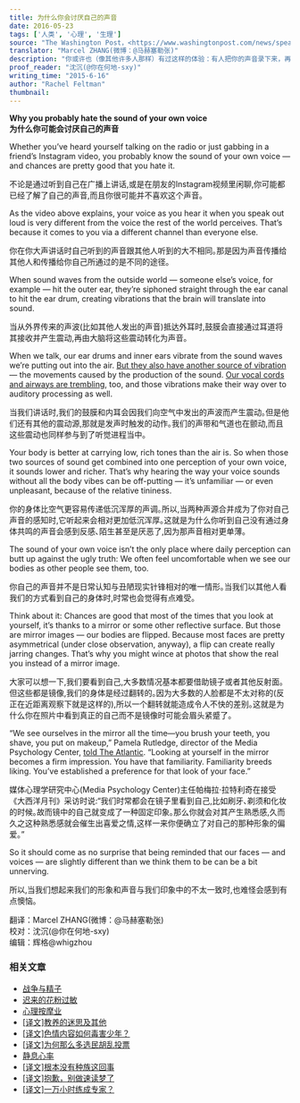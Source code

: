 ```yaml
---
title: 为什么你会讨厌自己的声音
date: 2016-05-23
tags: ['人类', '心理', '生理']
source: "The Washington Post，<https://www.washingtonpost.com/news/speaking-of-science/wp/2015/06/16/why-you-probably-hate-the-sound-of-your-own-voice/>"
translator: "Marcel ZHANG(微博：@马赫塞勒张)"
description: "你或许也（像其他许多人那样）有过这样的体验：有人把你的声音录下来，再放给你听，你震惊于自己的声音为何那么难听，难以接受那真的是你发出的。这是为什么呢？"
proof_reader: "沈沉(@你在何地-sxy)"
writing_time: "2015-6-16"
author: "Rachel Feltman"
thumbnail:
---
```


**Why you probably hate the sound of your own voice**  
**为什么你可能会讨厌自己的声音**

Whether you’ve heard yourself talking on the radio or just gabbing in a friend’s Instagram video, you probably know the sound of your own voice — and chances are pretty good that you hate it.

不论是通过听到自己在广播上讲话,或是在朋友的Instagram视频里闲聊,你可能都已经了解了自己的声音,而且你很可能并不喜欢这个声音｡

As the video above explains, your voice as you hear it when you speak out loud is very different from the voice the rest of the world perceives. That’s because it comes to you via a different channel than everyone else.

你在你大声讲话时自己听到的声音跟其他人听到的大不相同｡那是因为声音传播给其他人和传播给你自己所通过的是不同的途径｡

When sound waves from the outside world — someone else’s voice, for example — hit the outer ear, they’re siphoned straight through the ear canal to hit the ear drum, creating vibrations that the brain will translate into sound.

当从外界传来的声波(比如其他人发出的声音)抵达外耳时,鼓膜会直接通过耳道将其接收并产生震动,再由大脑将这些震动转化为声音｡

When we talk, our ear drums and inner ears vibrate from the sound waves we’re putting out into the air. [But they also have another source of vibration](http://mentalfloss.com/article/12796/why-do-our-voices-sound-different-us-other-people) — the movements caused by the production of the sound. [Our vocal cords and airways are trembling](http://mentalfloss.com/article/50360/what-determines-what-your-voice-sounds), too, and those vibrations make their way over to auditory processing as well.

当我们讲话时,我们的鼓膜和内耳会因我们向空气中发出的声波而产生震动｡但是他们还有其他的震动源,那就是发声时触发的动作｡我们的声带和气道也在颤动,而且这些震动也同样参与到了听觉进程当中｡

Your body is better at carrying low, rich tones than the air is. So when those two sources of sound get combined into one perception of your own voice, it sounds lower and richer. That’s why hearing the way your voice sounds without all the body vibes can be off-putting — it’s unfamiliar — or even unpleasant, because of the relative tininess.

你的身体比空气更容易传递低沉浑厚的声调｡所以,当两种声源合并成为了你对自己声音的感知时,它听起来会相对更加低沉浑厚｡这就是为什么你听到自己没有通过身体共鸣的声音会感到反感､陌生甚至是厌恶了,因为那声音相对更单薄｡

The sound of your own voice isn’t the only place where daily perception can butt up against the ugly truth: We often feel uncomfortable when we see our bodies as other people see them, too.

你自己的声音并不是日常认知与丑陋现实针锋相对的唯一情形｡当我们以其他人看我们的方式看到自己的身体时,时常也会觉得有点难受｡

Think about it: Chances are good that most of the times that you look at yourself, it’s thanks to a mirror or some other reflective surface. But those are mirror images — our bodies are flipped. Because most faces are pretty asymmetrical (under close observation, anyway), a flip can create really jarring changes. That’s why you might wince at photos that show the real you instead of a mirror image.

大家可以想一下,我们要看到自己,大多数情况基本都要借助镜子或者其他反射面｡但这些都是镜像,我们的身体是经过翻转的｡因为大多数的人脸都是不太对称的(反正在近距离观察下就是这样的),所以一个翻转就能造成令人不快的差别｡这就是为什么你在照片中看到真正的自己而不是镜像时可能会眉头紧蹙了｡

“We see ourselves in the mirror all the time—you brush your teeth, you shave, you put on makeup,” Pamela Rutledge, director of the Media Psychology Center, [told The Atlantic](http://www.theatlantic.com/health/archive/2014/03/why-selfies-sometimes-look-weird-to-their-subjects/359567/). “Looking at yourself in the mirror becomes a firm impression. You have that familiarity. Familiarity breeds liking. You’ve established a preference for that look of your face.”

媒体心理学研究中心(Media Psychology Center)主任帕梅拉·拉特利奇在接受《大西洋月刊》采访时说:“我们时常都会在镜子里看到自己,比如刷牙､剃须和化妆的时候｡故而镜中的自己就变成了一种固定印象｡那么你就会对其产生熟悉感,久而久之这种熟悉感就会催生出喜爱之情,这样一来你便确立了对自己的那种形象的偏爱｡”

So it should come as no surprise that being reminded that our faces — and voices — are slightly different than we think them to be can be a bit unnerving.

所以,当我们想起来我们的形象和声音与我们印象中的不太一致时,也难怪会感到有点懊恼｡


翻译：Marcel ZHANG(微博：@马赫塞勒张)  
校对：沈沉(@你在何地-sxy)  
编辑：辉格@whigzhou


### 相关文章

* [战争与精子](https://headsalon.org/archives/7645.html "战争与精子")
* [迟来的花粉过敏](https://headsalon.org/archives/7750.html "迟来的花粉过敏")
* [心理按摩业](https://headsalon.org/archives/7767.html "心理按摩业")
* [[译文]教养的迷思及其他](https://headsalon.org/archives/7476.html "[译文]教养的迷思及其他")
* [[译文]色情内容如何毒害少年？](https://headsalon.org/archives/7470.html "[译文]色情内容如何毒害少年？")
* [[译文]为何那么多选民胡乱投票](https://headsalon.org/archives/7402.html "[译文]为何那么多选民胡乱投票")
* [静息心率](https://headsalon.org/archives/7207.html "静息心率")
* [[译文]根本没有种族这回事](https://headsalon.org/archives/7094.html "[译文]根本没有种族这回事")
* [[译文]抱歉，别做速读梦了](https://headsalon.org/archives/7086.html "[译文]抱歉，别做速读梦了")
* [[译文]一万小时练成专家？](https://headsalon.org/archives/7082.html "[译文]一万小时练成专家？")
